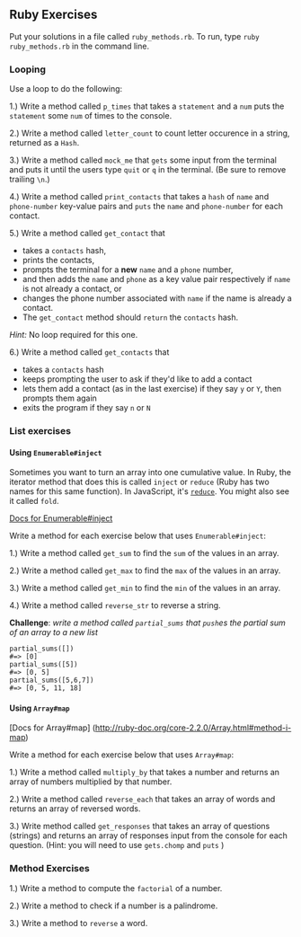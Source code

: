 ## Ruby Exercises

Put your solutions in a file called `ruby_methods.rb`. To run, type `ruby ruby_methods.rb` in the command line.

### Looping

Use a loop to do  the following:

1.) Write a method called `p_times` that takes a `statement` and a `num` puts the `statement` some `num` of times to the console.

2.) Write a method called `letter_count` to count letter occurence in a string, returned as a `Hash`.

3.) Write a method called `mock_me` that `gets` some input from the terminal and puts it until the users type `quit` or `q` in the terminal. (Be sure to remove trailing `\n`.)

4.) Write a method called `print_contacts` that takes a `hash` of `name` and `phone-number` key-value pairs and `puts` the `name` and `phone-number` for each contact.

5.) Write a method called `get_contact` that

  * takes a `contacts` hash,
  * prints the contacts,
  * prompts the terminal for a **new** `name` and a `phone` number,
  * and then adds the `name` and `phone` as a key value pair respectively if `name` is not already a contact, or
  * changes the phone number associated with `name` if the name is already a contact.
  * The `get_contact` method should `return` the `contacts` hash.
  
 *Hint:* No loop required for this one.

6.) Write a method called `get_contacts` that 

  * takes a `contacts` hash
  * keeps prompting the user to ask if they'd like to add a contact
  * lets them add a contact (as in the last exercise) if they say `y` or `Y`, then prompts them again
  * exits the program if they say `n` or `N`


### List exercises

#### Using `Enumerable#inject`

Sometimes you want to turn an array  into  one cumulative value.  In Ruby, the iterator method that does this is called `inject` or `reduce` (Ruby has two names for this same function).  In JavaScript, it's [`reduce`](https://developer.mozilla.org/en-US/docs/Web/JavaScript/Reference/Global_Objects/Array/Reduce). You might also see it called `fold`.


[Docs for Enumerable#inject](http://ruby-doc.org/core-2.2.0/Enumerable.html#method-i-inject)  


Write a method for each exercise below that uses `Enumerable#inject`:

1.) Write a method called `get_sum` to find the `sum` of the values in an array.

2.) Write a method called `get_max` to find the `max` of the values in an array.

3.) Write a method called `get_min` to find the `min` of the values in an array.

4.) Write a method called `reverse_str` to reverse a string.

**Challenge**: *write a method called `partial_sums` that `push`es the partial sum of an array to a new list*

```
partial_sums([])
#=> [0]
partial_sums([5])
#=> [0, 5]
partial_sums([5,6,7])
#=> [0, 5, 11, 18]
```

#### Using `Array#map`
[Docs for Array#map] (http://ruby-doc.org/core-2.2.0/Array.html#method-i-map)

Write a method for each exercise below that uses `Array#map`:

1.)  Write a method called `multiply_by` that takes a number and returns an array of numbers multiplied by that number.

2.)  Write a method called `reverse_each` that takes an array of words and returns an array of reversed words.

3.)  Write method called `get_responses` that takes an array of questions (strings) and returns an array of responses input from the console for each question. (Hint: you will need to use `gets.chomp` and `puts` )

### Method Exercises

1.) Write a method to compute the `factorial` of a number.

2.) Write a method to check if a number is a palindrome.

3.) Write a method to `reverse` a word.
